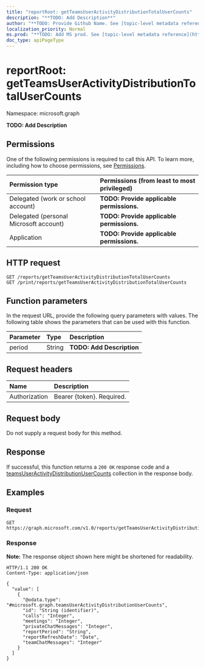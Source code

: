 ```yaml
---
title: "reportRoot: getTeamsUserActivityDistributionTotalUserCounts"
description: "**TODO: Add Description**"
author: "**TODO: Provide Github Name. See [topic-level metadata reference](https://msgo.azurewebsites.net/add/document/guidelines/metadata.html#topic-level-metadata)**"
localization_priority: Normal
ms.prod: "**TODO: Add MS prod. See [topic-level metadata reference](https://msgo.azurewebsites.net/add/document/guidelines/metadata.html#topic-level-metadata)**"
doc_type: apiPageType
---
```


# reportRoot: getTeamsUserActivityDistributionTotalUserCounts
Namespace: microsoft.graph



**TODO: Add Description**

## Permissions
One of the following permissions is required to call this API. To learn more, including how to choose permissions, see [Permissions](/graph/permissions-reference).

|Permission type|Permissions (from least to most privileged)|
|:---|:---|
|Delegated (work or school account)|**TODO: Provide applicable permissions.**|
|Delegated (personal Microsoft account)|**TODO: Provide applicable permissions.**|
|Application|**TODO: Provide applicable permissions.**|

## HTTP request

<!-- {
  "blockType": "ignored"
}
-->
``` http
GET /reports/getTeamsUserActivityDistributionTotalUserCounts
GET /print/reports/getTeamsUserActivityDistributionTotalUserCounts
```

## Function parameters
In the request URL, provide the following query parameters with values.
The following table shows the parameters that can be used with this function.

|Parameter|Type|Description|
|:---|:---|:---|
|period|String|**TODO: Add Description**|


## Request headers
|Name|Description|
|:---|:---|
|Authorization|Bearer {token}. Required.|

## Request body
Do not supply a request body for this method.

## Response

If successful, this function returns a `200 OK` response code and a [teamsUserActivityDistributionUserCounts](../resources/teamsuseractivitydistributionusercounts.md) collection in the response body.

## Examples

### Request
<!-- {
  "blockType": "request",
  "name": "reportroot_getteamsuseractivitydistributiontotalusercounts"
}
-->
``` http
GET https://graph.microsoft.com/v1.0/reports/getTeamsUserActivityDistributionTotalUserCounts(period='parameterValue')
```


### Response
**Note:** The response object shown here might be shortened for readability.
<!-- {
  "blockType": "response",
  "truncated": true,
  "@odata.type": "Collection(microsoft.graph.teamsUserActivityDistributionUserCounts)"
}
-->
``` http
HTTP/1.1 200 OK
Content-Type: application/json

{
  "value": [
    {
      "@odata.type": "#microsoft.graph.teamsUserActivityDistributionUserCounts",
      "id": "String (identifier)",
      "calls": "Integer",
      "meetings": "Integer",
      "privateChatMessages": "Integer",
      "reportPeriod": "String",
      "reportRefreshDate": "Date",
      "teamChatMessages": "Integer"
    }
  ]
}
```

